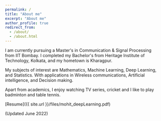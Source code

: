 ```yaml
---
permalink: /
title: "About me"
excerpt: "About me"
author_profile: true
redirect_from: 
  - /about/
  - /about.html
---
```


I am currently pursuing a Master's in Communication & Signal Processing from IIT Bombay. I completed my Bachelor's from Heritage Institute of Technology, Kolkata, and my hometown is Kharagpur.

My subjects of interest are Mathematics, Machine Learning, Deep Learning, and Statistics. With applications in Wireless communications, Artificial intelligence, and Decision making.

Apart from academics, I enjoy watching TV series, cricket and I like to play badminton and table tennis.

<!-- [Resume draft 2.0](http://mohit-iitb.github.io/files/19307R004-4.pdf) \\ -->
<!-- [Resume draft 1.0](http://mohit-iitb.github.io/files/mohit_wireless_2page.pdf) \\ -->
<!-- [Resume-Wireless](http://mohit-iitb.github.io/files/19307R004-wireless_9aug.pdf) <br>
[Resume-ML](http://mohit-iitb.github.io/files/19307R004-ML_9aug.pdf) -->

<!-- [Resume](http://mohit-iitb.github.io/files/index.html) -->
<!-- [Resume](http://mohit-iitb.github.io/cv/) -->
<!-- [Resume](http://mohit-iitb.github.io/VerifiedResumes/19307R004-4.pdf) -->
<!-- [Resume]({{ site.url }}/files/internship_resume.pdf)(short) -->


<!-- [Resume]({{ site.url }}/files/ML_resume_mohit.pdf)(long) -->
<!-- [Resume]({{ site.url }}/files/final_resume_offcampus.pdf)(long) -->
[Resume]({{ site.url }}/files/mohit_deepLearning.pdf)

(Updated June 2022)


<!-- For more details, [Resume](https://mohit-iitb.github.io/cv/), [PDF](https://www.overleaf.com/read/mzcjycttqgdq)

Reading materials :
1. [CPP snippets](https://docs.google.com/document/d/1vqOmUQLjMNSWtA2sj3320rrJb-eU53br9P6kYgB2Fgw/edit?usp=sharing)
2. [Linux commands](https://docs.google.com/document/d/1LqXZi_tfDFLgTGCawRm7t7PSSc-XgfItKZgRA9kOi2c/edit?usp=sharing)
3. [Git basics](https://docs.google.com/document/d/1tFNbIYvuYCqrobKvcDuVrcfnsQtUtzg3Lz3mIJmbszw/edit?usp=sharing)
4. [Mathematics for CS](https://drive.google.com/file/d/1hpOhNSDPqEI9rgZWZIcOEUS2uAO9i842/view?usp=sharing),[Finance](https://drive.google.com/file/d/1nhSsg_kz5-3zC6Ude_GveRM_AZ4TgRH0/view?usp=sharing)
5. [Schedule](https://docs.google.com/document/d/1HNLblmjA-B1Eq5khWXIaP3qp3Iobsbkk6KBd41AlK4U/edit?usp=sharing)
 -->
